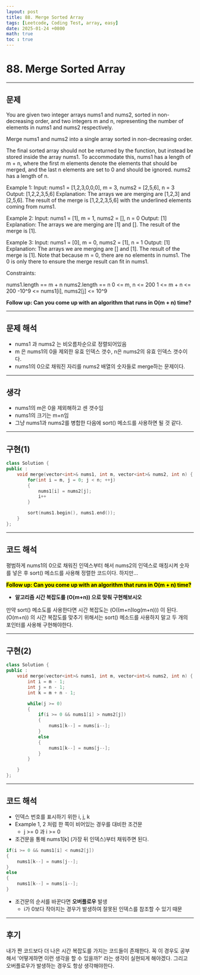 ```yaml
---
layout: post
title: 88. Merge Sorted Array
tags: [Leetcode, Coding Test, array, easy]
date: 2025-01-24 +0800
math: true
toc : true
---
```





# 88. Merge Sorted Array



****


## 문제 

You are given two integer arrays nums1 and nums2, sorted in non-decreasing order, and two integers m and n, representing the number of elements in nums1 and nums2 respectively.

Merge nums1 and nums2 into a single array sorted in non-decreasing order.

The final sorted array should not be returned by the function, but instead be stored inside the array nums1. To accommodate this, nums1 has a length of m + n, where the first m elements denote the elements that should be merged, and the last n elements are set to 0 and should be ignored. nums2 has a length of n.

 

Example 1:
Input: nums1 = [1,2,3,0,0,0], m = 3, nums2 = [2,5,6], n = 3
Output: [1,2,2,3,5,6]
Explanation: The arrays we are merging are [1,2,3] and [2,5,6].
The result of the merge is [1,2,2,3,5,6] with the underlined elements coming from nums1.

Example 2:
Input: nums1 = [1], m = 1, nums2 = [], n = 0
Output: [1]
Explanation: The arrays we are merging are [1] and [].
The result of the merge is [1].

Example 3:
Input: nums1 = [0], m = 0, nums2 = [1], n = 1
Output: [1]
Explanation: The arrays we are merging are [] and [1].
The result of the merge is [1].
Note that because m = 0, there are no elements in nums1. The 0 is only there to ensure the merge result can fit in nums1.
 

Constraints:

nums1.length == m + n
nums2.length == n
0 <= m, n <= 200
1 <= m + n <= 200
-10^9 <= nums1[i], nums2[j] <= 10^9
 

**Follow up: Can you come up with an algorithm that runs in O(m + n) time?**



****


## 문제 해석
- nums1 과 nums2 는 비오름차순으로 정렬되어있음
- m 은 nums1의 0을 제외한 유효 인덱스 갯수, n은 nums2의 유효 인덱스 갯수이다.
- nums1의 0으로 채워진 자리를 nums2 배열의 숫자들로 merge하는 문제이다.


****


## 생각

- nums1의 m은 0을 제외해하고 센 갯수임
- nums1의 크기는 m+n임
- 그냥 nums1과 nums2를 병합한 다음에 sort() 메소드를 사용하면 될 것 같다.


****


## 구현(1)

```cpp
class Solution {
public :
    void merge(vector<int>& nums1, int m, vector<int>& nums2, int n) {
        for(int i = m, j = 0; j < n; ++j)
        {
            nums1[i] = nums2[j];
            i++
        }

        sort(nums1.begin(), nums1.end());
    }
};
```


****


## 코드 해석
평범하게 nums1의 0으로 채워진 인덱스부터 해서 nums2의 인덱스로 매칭시켜 숫자를 넣은 후 sort() 메소드를 사용해 정렬한 코드이다. 하지만...

**<mark>Follow up: Can you come up with an algorithm that runs in O(m + n) time?</mark>**

- **알고리즘 시간 복잡도를 \(O(m+n\)) 으로 맞춰 구현해보시오**

만약 sort() 메소도를 사용한다면 시간 복잡도는 \(O((m+n)log(m+n\))) 이 된다. \(O(m+n\)) 의 시간 복잡도를 맞추기 위해서는 sort() 메소드를 사용하지 말고 두 개의 포인터를 사용해 구현해야한다.



****


## 구현(2)

```cpp
class Solution {
public : 
    void merge(vector<int>& nums1, int m, vector<int>& nums2, int n) {
        int i = m - 1;
        int j = n - 1;
        int k = m + n - 1;

        while(j >= 0)
        {
            if(i >= 0 && nums1[i] > nums2[j])
            {
                nums1[k--] = nums[i--];
            }
            else
            {
                nums1[k--] = nums[j--];
            }
        }

    }
};
```


****


## 코드 해석

- 인덱스 번호를 표시하기 위한 i, j, k
- Example 1, 2 처럼 한 쪽이 비어있는 경우를 대비한 조건문
  - j >= 0 과 i >= 0
- 조건문을 통해 nums1[k] (가장 뒤 인덱스)부터 채워주면 된다.

```cpp
if(i >= 0 && nums1[i] < nums2[j])
{
    nums1[k--] = nums[j--];
}
else
{
    nums1[k--] = nums[i--];
}
```

- 조건문의 순서를 바꾼다면 **오버플로우** 발생
  - i가 0보다 작아지는 경우가 발생하여 잘못된 인덱스를 참조할 수 있기 때문


****


## 후기

내가 짠 코드보다 더 나은 시간 복잡도를 가지는 코드들이 존재한다. 꼭 이 경우도 공부해서 '어떻게하면 이런 생각을 할 수 있을까?' 라는 생각이 실현되게 해야겠다. 그리고 오버플로우가 발생하는 경우도 항상 생각해야한다.